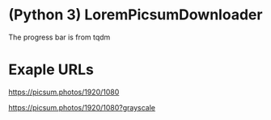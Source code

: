 # (Python 3) LoremPicsumDownloader
The progress bar is from tqdm

# Exaple URLs

https://picsum.photos/1920/1080

https://picsum.photos/1920/1080?grayscale
